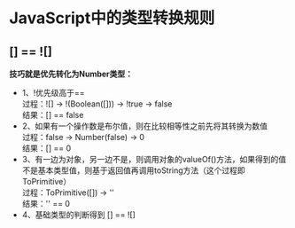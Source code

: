 # JavaScript中的类型转换规则
## [] == ![]
**技巧就是优先转化为Number类型：**
* 1、!优先级高于==  
  过程：![] -> !(Boolean([])) -> !true -> false  
  结果：[] == false
* 2、如果有一个操作数是布尔值，则在比较相等性之前先将其转换为数值  
  过程：false -> Number(false) -> 0  
  结果：[] == 0
* 3、有一边为对象，另一边不是，则调用对象的valueOf()方法，如果得到的值不是基本类型值，则基于返回值再调用toString方法（这个过程即ToPrimitive）  
  过程：ToPrimitive([]) -> ''  
  结果：'' == 0
* 4、基础类型的判断得到 [] == ![]
